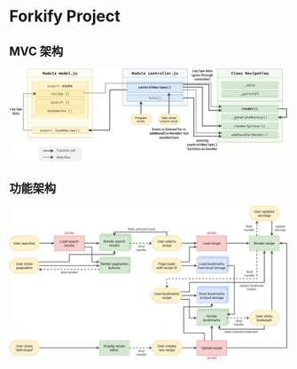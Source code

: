 # Forkify Project

## MVC 架构

![](forkify-architecture-recipe-loading.png)

## 功能架构

![](forkify-flowchart-part-3.png)
